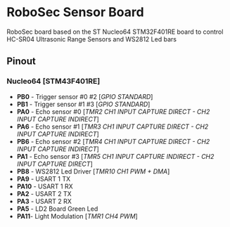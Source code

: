 # RoboSec Sensor Board

RoboSec board based on the ST Nucleo64 STM32F401RE board to control HC-SR04 Ultrasonic Range Sensors and WS2812 Led bars


## Pinout

### Nucleo64 [STM43F401RE]
* **PB0**  - Trigger sensor #0 #2 [*GPIO STANDARD*] 
* **PB1**  - Trigger sensor #1 #3 [*GPIO STANDARD*] 
* **PA0**  - Echo sensor #0       [*TMR2 CH1 INPUT CAPTURE DIRECT - CH2 INPUT CAPTURE INDIRECT*]
* **PA6**  - Echo sensor #1       [*TMR3 CH1 INPUT CAPTURE DIRECT - CH2 INPUT CAPTURE INDIRECT*]
* **PB6**  - Echo sensor #2       [*TMR4 CH1 INPUT CAPTURE DIRECT - CH2 INPUT CAPTURE INDIRECT*]
* **PA1**  - Echo sensor #3       [*TMR5 CH1 INPUT CAPTURE INDIRECT - CH2 INPUT CAPTURE DIRECT*]
* **PB8**  - WS2812 Led Driver    [*TMR10 CH1 PWM + DMA*]
* **PA9**  - USART 1 TX
* **PA10** - USART 1 RX
* **PA2**  - USART 2 TX
* **PA3**  - USART 2 RX
* **PA5**  - LD2 Board Green Led
* **PA11**- Light Modulation     [*TMR1 CH4 PWM*]
